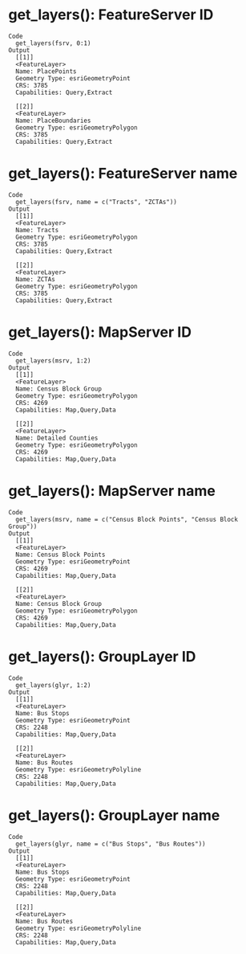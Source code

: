 # get_layers(): FeatureServer ID

    Code
      get_layers(fsrv, 0:1)
    Output
      [[1]]
      <FeatureLayer>
      Name: PlacePoints
      Geometry Type: esriGeometryPoint
      CRS: 3785
      Capabilities: Query,Extract
      
      [[2]]
      <FeatureLayer>
      Name: PlaceBoundaries
      Geometry Type: esriGeometryPolygon
      CRS: 3785
      Capabilities: Query,Extract
      

# get_layers(): FeatureServer name

    Code
      get_layers(fsrv, name = c("Tracts", "ZCTAs"))
    Output
      [[1]]
      <FeatureLayer>
      Name: Tracts
      Geometry Type: esriGeometryPolygon
      CRS: 3785
      Capabilities: Query,Extract
      
      [[2]]
      <FeatureLayer>
      Name: ZCTAs
      Geometry Type: esriGeometryPolygon
      CRS: 3785
      Capabilities: Query,Extract
      

# get_layers(): MapServer ID

    Code
      get_layers(msrv, 1:2)
    Output
      [[1]]
      <FeatureLayer>
      Name: Census Block Group
      Geometry Type: esriGeometryPolygon
      CRS: 4269
      Capabilities: Map,Query,Data
      
      [[2]]
      <FeatureLayer>
      Name: Detailed Counties
      Geometry Type: esriGeometryPolygon
      CRS: 4269
      Capabilities: Map,Query,Data
      

# get_layers(): MapServer name

    Code
      get_layers(msrv, name = c("Census Block Points", "Census Block Group"))
    Output
      [[1]]
      <FeatureLayer>
      Name: Census Block Points
      Geometry Type: esriGeometryPoint
      CRS: 4269
      Capabilities: Map,Query,Data
      
      [[2]]
      <FeatureLayer>
      Name: Census Block Group
      Geometry Type: esriGeometryPolygon
      CRS: 4269
      Capabilities: Map,Query,Data
      

# get_layers(): GroupLayer ID

    Code
      get_layers(glyr, 1:2)
    Output
      [[1]]
      <FeatureLayer>
      Name: Bus Stops
      Geometry Type: esriGeometryPoint
      CRS: 2248
      Capabilities: Map,Query,Data
      
      [[2]]
      <FeatureLayer>
      Name: Bus Routes
      Geometry Type: esriGeometryPolyline
      CRS: 2248
      Capabilities: Map,Query,Data
      

# get_layers(): GroupLayer name

    Code
      get_layers(glyr, name = c("Bus Stops", "Bus Routes"))
    Output
      [[1]]
      <FeatureLayer>
      Name: Bus Stops
      Geometry Type: esriGeometryPoint
      CRS: 2248
      Capabilities: Map,Query,Data
      
      [[2]]
      <FeatureLayer>
      Name: Bus Routes
      Geometry Type: esriGeometryPolyline
      CRS: 2248
      Capabilities: Map,Query,Data
      


